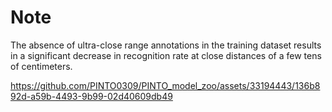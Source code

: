 # Note

The absence of ultra-close range annotations in the training dataset results in a significant decrease in recognition rate at close distances of a few tens of centimeters.

https://github.com/PINTO0309/PINTO_model_zoo/assets/33194443/136b892d-a59b-4493-9b99-02d40609db49

